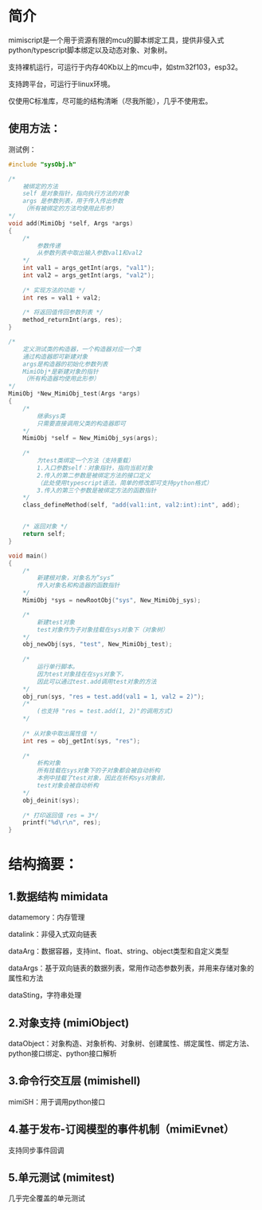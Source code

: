 # 简介
mimiscript是一个用于资源有限的mcu的脚本绑定工具，提供非侵入式python/typescript脚本绑定以及动态对象、对象树。

支持裸机运行，可运行于内存40Kb以上的mcu中，如stm32f103，esp32。

支持跨平台，可运行于linux环境。

仅使用C标准库，尽可能的结构清晰（尽我所能），几乎不使用宏。


## 使用方法：

测试例：
``` c
#include "sysObj.h"

/* 
    被绑定的方法 
    self 是对象指针，指向执行方法的对象
    args 是参数列表，用于传入传出参数
    （所有被绑定的方法均使用此形参）
*/
void add(MimiObj *self, Args *args) 
{
    /* 
        参数传递 
        从参数列表中取出输入参数val1和val2
    */
    int val1 = args_getInt(args, "val1");
    int val2 = args_getInt(args, "val2");
    
    /* 实现方法的功能 */
    int res = val1 + val2;
    
    /* 将返回值传回参数列表 */
    method_returnInt(args, res);
}

/* 
    定义测试类的构造器，一个构造器对应一个类
    通过构造器即可新建对象
    args是构造器的初始化参数列表
    MimiObj*是新建对象的指针
    （所有构造器均使用此形参）
*/
MimiObj *New_MimiObj_test(Args *args)
{
    /* 
        继承sys类
        只需要直接调用父类的构造器即可
    */
    MimiObj *self = New_MimiObj_sys(args);
    
    /* 
        为test类绑定一个方法（支持重载）
        1.入口参数self：对象指针，指向当前对象
        2.传入的第二参数是被绑定方法的接口定义
        （此处使用typescript语法，简单的修改即可支持python格式）
        3.传入的第三个参数是被绑定方法的函数指针
    */
    class_defineMethod(self, "add(val1:int, val2:int):int", add); 


    /* 返回对象 */
    return self;
}

void main()
{
    /* 
        新建根对象，对象名为“sys”
        传入对象名和构造器的函数指针
    */
    MimiObj *sys = newRootObj("sys", New_MimiObj_sys);

    /* 
        新建test对象
        test对象作为子对象挂载在sys对象下（对象树）
    */
    obj_newObj(sys, "test", New_MimiObj_test);
    
    /*  
        运行单行脚本。
        因为test对象挂在在sys对象下，
        因此可以通过test.add调用test对象的方法
    */
    obj_run(sys, "res = test.add(val1 = 1, val2 = 2)");
    /*
        (也支持 "res = test.add(1, 2)"的调用方式)
    */
    
    /* 从对象中取出属性值 */
    int res = obj_getInt(sys, "res");
    
    /* 
        析构对象
        所有挂载在sys对象下的子对象都会被自动析构
        本例中挂载了test对象，因此在析构sys对象前，
        test对象会被自动析构
    */
    obj_deinit(sys);
    
    /* 打印返回值 res = 3*/
    printf("%d\r\n", res);    
}
```

# 结构摘要：

## 1.数据结构 mimidata
datamemory：内存管理

datalink：非侵入式双向链表

dataArg：数据容器，支持int、float、string、object类型和自定义类型

dataArgs：基于双向链表的数据列表，常用作动态参数列表，并用来存储对象的属性和方法

dataSting，字符串处理

## 2.对象支持 (mimiObject) 
dataObject：对象构造、对象析构、对象树、创建属性、绑定属性、绑定方法、python接口绑定、python接口解析

## 3.命令行交互层 (mimishell) 
mimiSH：用于调用python接口

## 4.基于发布-订阅模型的事件机制（mimiEvnet）
支持同步事件回调

## 5.单元测试 (mimitest) 
几乎完全覆盖的单元测试

